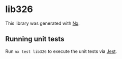 # lib326

This library was generated with [Nx](https://nx.dev).

## Running unit tests

Run `nx test lib326` to execute the unit tests via [Jest](https://jestjs.io).
